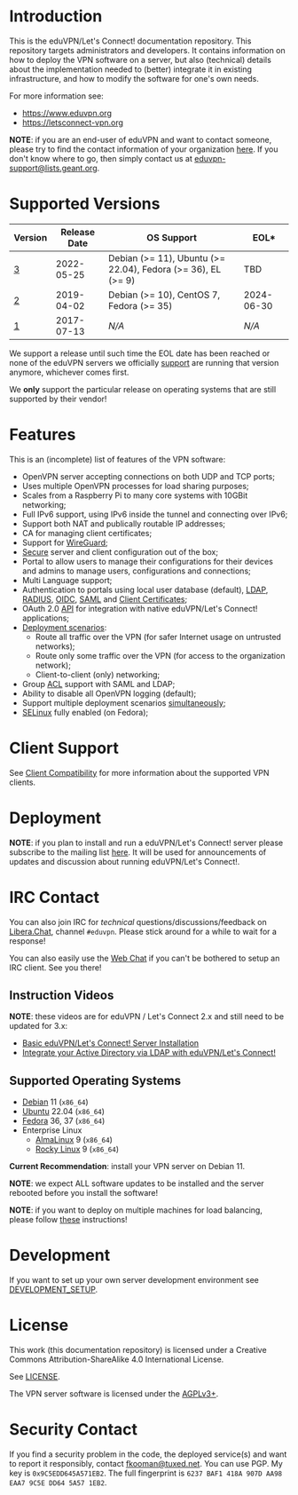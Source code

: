 # Introduction

This is the eduVPN/Let's Connect! documentation repository. This repository 
targets administrators and developers. It contains information on how to deploy 
the VPN software on a server, but also (technical) details about the 
implementation needed to (better) integrate it in existing infrastructure, and 
how to modify the software for one's own needs.

For more information see:

- https://www.eduvpn.org
- https://letsconnect-vpn.org

**NOTE**: if you are an end-user of eduVPN and want to contact someone, please
try to find the contact information of your organization 
[here](https://status.eduvpn.org/). If you don't know where to go, then simply
contact us at 
[eduvpn-support@lists.geant.org](mailto:eduvpn-support@lists.geant.org).

# Supported Versions

| Version                                              | Release Date | OS Support                                                   |  EOL*      |
| ---------------------------------------------------- | ------------ | ------------------------------------------------------------ | ---------- |
| [3](https://github.com/eduvpn/documentation/tree/v3) | 2022-05-25   | Debian (>= 11), Ubuntu (>= 22.04), Fedora (>= 36), EL (>= 9) | TBD        |
| [2](https://github.com/eduvpn/documentation/tree/v2) | 2019-04-02   | Debian (>= 10), CentOS 7, Fedora (>= 35)                     | 2024-06-30 |
| [1](https://github.com/eduvpn/documentation/tree/v1) | 2017-07-13   | _N/A_                                                        | _N/A_      |

We support a release until such time the EOL date has been reached or none of 
the eduVPN servers we officially [support](https://status.eduvpn.org/) are 
running that version anymore, whichever comes first. 

We **only** support the particular release on operating systems that are still 
supported by their vendor!

# Features

This is an (incomplete) list of features of the VPN software:

- OpenVPN server accepting connections on both UDP and TCP ports;
- Uses multiple OpenVPN processes for load sharing purposes;
- Scales from a Raspberry Pi to many core systems with 10GBit networking;
- Full IPv6 support, using IPv6 inside the tunnel and connecting over IPv6;
- Support both NAT and publically routable IP addresses;
- CA for managing client certificates;
- Support for [WireGuard](WIREGUARD.md);
- [Secure](SECURITY.md) server and client configuration out of the box;
- Portal to allow users to manage their configurations for their 
  devices and admins to manage users, configurations and connections;
- Multi Language support;
- Authentication to portals using local user database (default), 
  [LDAP](LDAP.md), [RADIUS](RADIUS.md), [OIDC](MOD_AUTH_OPENIDC.md), 
  [SAML](SAML.md) and [Client Certificates](CLIENT_CERT_AUTH.md);
- OAuth 2.0 [API](API.md) for integration with native eduVPN/Let's Connect! 
  applications;
- [Deployment scenarios](PROFILE_CONFIG.md):
  - Route all traffic over the VPN (for safer Internet usage on untrusted 
    networks);
  - Route only some traffic over the VPN (for access to the organization 
    network);
  - Client-to-client (only) networking;
- Group [ACL](ACL.md) support with SAML and LDAP;
- Ability to disable all OpenVPN logging (default);
- Support multiple deployment scenarios [simultaneously](MULTI_PROFILE.md);
- [SELinux](SELINUX.md) fully enabled (on Fedora);

# Client Support

See [Client Compatibility](CLIENT_COMPAT.md) for more information about the 
supported VPN clients.

# Deployment

**NOTE**: if you plan to install and run a eduVPN/Let's Connect! server please 
subscribe to the mailing list 
[here](https://lists.geant.org/sympa/info/eduvpn-deploy). It will be used 
for announcements of updates and discussion about running 
eduVPN/Let's Connect!.

# IRC Contact

You can also join IRC for _technical_ questions/discussions/feedback on 
[Libera.Chat](https://libera.chat/), channel `#eduvpn`. Please stick around for 
a while to wait for a response!

You can also easily use the [Web Chat](https://web.libera.chat/#eduvpn) if you 
can't be bothered to setup an IRC client. See you there!

## Instruction Videos

**NOTE**: these videos are for eduVPN / Let's Connect 2.x and still need to
be updated for 3.x:

- [Basic eduVPN/Let's Connect! Server Installation](https://www.youtube.com/watch?v=yBItHovq4AU)
- [Integrate your Active Directory via LDAP with eduVPN/Let's Connect!](https://www.youtube.com/watch?v=qwf0RZ8YK9A)

## Supported Operating Systems

- [Debian](DEPLOY_DEBIAN.md) 11 (`x86_64`) 
- [Ubuntu](DEPLOY_DEBIAN.md) 22.04 (`x86_64`) 
- [Fedora](DEPLOY_FEDORA.md) 36, 37 (`x86_64`)
- Enterprise Linux
  - [AlmaLinux](DEPLOY_EL.md) 9 (`x86_64`)
  - [Rocky Linux](DEPLOY_EL.md) 9 (`x86_64`)

**Current Recommendation**: install your VPN server on Debian 11.

**NOTE**: we expect ALL software updates to be installed and the server 
rebooted before you install the software!

**NOTE**: if you want to deploy on multiple machines for load balancing, please 
follow [these](HA.md) instructions!

# Development

If you want to set up your own server development environment see 
[DEVELOPMENT_SETUP](DEVELOPMENT_SETUP.md).

# License 

This work (this documentation repository) is licensed under a Creative Commons 
Attribution-ShareAlike 4.0 International License.

See [LICENSE](LICENSE).

The VPN server software is licensed under the 
[AGPLv3+](https://www.gnu.org/licenses/agpl-3.0.en.html).

# Security Contact

If you find a security problem in the code, the deployed service(s) and want to
report it responsibly, contact [fkooman@tuxed.net](mailto:fkooman@tuxed.net). 
You can use PGP. My key is `0x9C5EDD645A571EB2`. The full fingerprint is 
`6237 BAF1 418A 907D AA98  EAA7 9C5E DD64 5A57 1EB2`.
